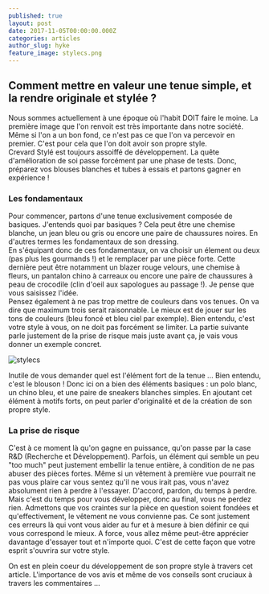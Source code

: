 ```yaml
---
published: true
layout: post
date: 2017-11-05T00:00:00.000Z
categories: articles
author_slug: hyke
feature_image: stylecs.png
---
```

## Comment mettre en valeur une tenue simple, et la rendre originale et stylée ?

Nous sommes actuellement à une époque où l'habit DOIT faire le moine. La première image que l'on renvoit est très importante dans notre société. Même si l'on a un bon fond, ce n'est pas ce que l'on va percevoir en premier. C'est pour cela que l'on doit avoir son propre style.  
Crevard Stylé est toujours assoiffé de développement. La quête d'amélioration de soi passe forcément par une phase de tests. Donc, préparez vos blouses blanches et tubes à essais et partons gagner en expérience !

### Les fondamentaux

Pour commencer, partons d'une tenue exclusivement composée de basiques. J'entends quoi par basiques ? Cela peut être une chemise blanche, un jean bleu ou gris ou encore une paire de chaussures noires. En d'autres termes les fondamentaux de son dressing.  
En s'équipant donc de ces fondamentaux, on va choisir un élement ou deux (pas plus les gourmands !) et le remplacer par une pièce forte. Cette dernière peut être notamment un blazer rouge velours, une chemise à fleurs, un pantalon chino à carreaux ou encore une paire de chaussures à peau de crocodile (clin d'oeil aux sapologues au passage !). Je pense que vous saisissez l'idée.  
Pensez également à ne pas trop mettre de couleurs dans vos tenues. On va dire que maximum trois serait raisonnable. Le mieux est de jouer sur les tons de couleurs (bleu foncé et bleu ciel par exemple). Bien entendu, c'est votre style à vous, on ne doit pas forcément se limiter. La partie suivante parle justement de la prise de risque mais juste avant ça, je vais vous donner un exemple concret.

![stylecs]({{site.url}}/{{site.baseurl}}img/stylecs.jpg)

Inutile de vous demander quel est l'élément fort de la tenue ... Bien entendu, c'est le blouson ! Donc ici on a bien des éléments basiques : un polo blanc, un chino bleu, et une paire de sneakers blanches simples. En ajoutant cet élément à motifs forts, on peut parler d'originalité et de la création de son propre style.

### La prise de risque

C'est à ce moment là qu'on gagne en puissance, qu'on passe par la case R&D (Recherche et Développement). Parfois, un élément qui semble un peu "too much" peut justement embellir la tenue entière, à condition de ne pas abuser des pièces fortes. Même si un vêtement à première vue pourrait ne pas vous plaire car vous sentez qu'il ne vous irait pas, vous n'avez absolument rien à perdre à l'essayer. D'accord, pardon, du temps à perdre. Mais c'est du temps pour vous développer, donc au final, vous ne perdez rien. Admettons que vos craintes sur la pièce en question soient fondées et qu'effectivement, le vêtement ne vous convienne pas. Ce sont justement ces erreurs là qui vont vous aider au fur et à mesure à bien définir ce qui vous correspond le mieux. A force, vous allez même peut-être apprécier davantage d'essayer tout et n'importe quoi. C'est de cette façon que votre esprit s'ouvrira sur votre style.

On est en plein coeur du développement de son propre style à travers cet article. L'importance de vos avis et même de vos conseils sont cruciaux à travers les commentaires ...

